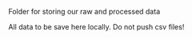 Folder for storing our raw and processed data

All data to be save here locally. Do not push csv files!

